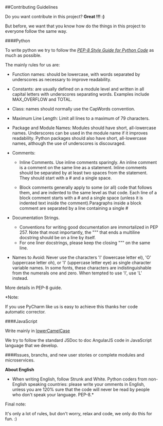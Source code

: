 ##Contributing Guidelines

Do you want contribute in this project?  **Great !!! :)**

But before, we want that you know how do the things in this project to everyone follow the same way.


####Python

To write python we try to follow the *[PEP-8 Style Guide for Python Code](https://www.python.org/dev/peps/pep-0008/)* as much as possible.

The mainly rules for us are:

* Function names: should be lowercase, with words separated by underscores as necessary to improve readability. 

* Constants: are usually defined on a module level and written in all capital letters with underscores separating words. 
Examples include MAX_OVERFLOW and TOTAL.

* Class: names should normally use the CapWords convention. 
 
* Maximum Line Length: Limit all lines to a maximum of 79 characters.

* Package and Module Names: Modules should have short, all-lowercase 
names. Underscores can be used in the module name if it improves 
readability. Python packages should also have short, all-lowercase 
names, although the use of underscores is discouraged. 

* Comments: 
    * Inline Comments. Use inline comments sparingly. An inline comment is a comment on the same 
    line as a statement. Inline comments should be separated by at least two spaces from the statement. 
    They should start with a # and a single space.

    * Block comments generally apply to some (or all) code that follows them, and are indented to the same level as that code. 
    Each line of a block comment starts with a # and a single space (unless it is indented text inside the comment).Paragraphs inside a block comment are separated by a line containing a single #
     
* Documentation Strings. 
    * Conventions for writing good documentation are immortalized in PEP 257.  Note that most 
    importantly, the """ that ends a multiline docstring should be on a line by itself.
    * For one liner docstrings, please keep the closing """ on the same line. 


* Names to Avoid: Never use the characters 'l' (lowercase letter el), 
'O' (uppercase letter oh), or 'I' (uppercase letter eye) as single 
character variable names. In some fonts, these characters are 
indistinguishable from the numerals one and zero. When tempted 
to use 'l', use 'L' instead.

More details in PEP-8 guide.

*Note:

If you use PyCharm like us is easy to achieve this thanks her code automatic corrector.

####JavaScript


Write mainly in [lowerCamelCase](http://wiki.c2.com/?LowerCamelCase) 

We try to follow the standard JSDoc to doc AngularJS code in JavaScript language that we develop.

####Issues, branchs, and new user stories or complete modules and microservices.


**About English**
 
 
* When writing English, follow Strunk and White. 
Python coders from non-English speaking countries: please write your 
omments in English, unless you are 120% sure that the code will never 
be read by people who don't speak your language. PEP-8.*

Final note:

It's only a lot of rules, but don't worry, relax and code,
we only do this for fun. :)